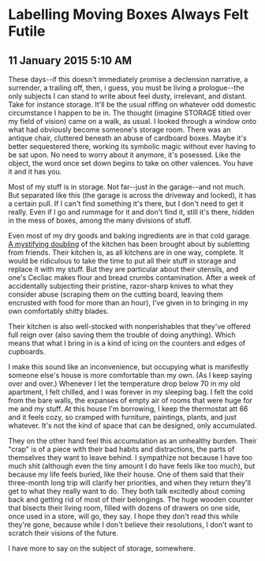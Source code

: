 # Labelling Moving Boxes Always Felt Futile
## 11 January 2015 5:10 AM


These days--if this doesn't immediately promise a declension narrative, a surrender, a trailing off, then, i guess, you must be living a prologue--the only subjects I can stand to write about feel dusty, irrelevant, and distant. Take for instance storage. It'll be the usual riffing on whatever odd domestic circumstance I happen to be in. The thought (imagine STORAGE titled over my field of vision) came on a walk, as usual. I looked through a window onto what had obviously become someone's storage room. There was an antique chair, cluttered beneath an abuse of cardboard boxes. Maybe it's better sequestered there, working its symbolic magic without ever having to be sat upon. No need to worry about it anymore, it's posessed. Like the object, the word once set down begins to take on other valences. You have it and it has you.

Most of my stuff is in storage. Not far--just in the garage--and not much. But separated like this (the garage is across the driveway and locked), it has a certain pull. If I can't find something it's there, but I don't need to get it really. Even if I go and rummage for it and don't find it, still it's there, hidden in the mess of boxes, among the many divisions of stuff.

Even most of my dry goods and baking ingredients are in that cold garage. [A mystifying doubling](https://www.youtube.com/watch?v=Kvhs2jPmQP4) of the kitchen has been brought about by subletting from friends. Their kitchen is, as all kitchens are in one way, complete. It would be ridiculous to take the time to put all their stuff in storage and replace it with my stuff. But they are particular about their utensils, and one's Cecliac makes flour and bread crumbs contamination. After a week of accidentally subjecting their pristine, razor-sharp knives to what they consider abuse (scraping them on the cutting board, leaving them encrusted with food for more than an hour), I've given in to bringing in my own comfortably shitty blades.

Their kitchen is also well-stocked with nonperishables that they've offered full reign over (also saving them the trouble of doing anything). Which means that what I bring in is a kind of icing on the counters and edges of cupboards.

I make this sound like an inconvenience, but occupying what is manifestly someone else's house is more comfortable than my own. (As I keep saying over and over.) Whenever I let the temperature drop below 70 in my old apartment, I felt chilled, and I was forever in my sleeping bag. I felt the cold from the bare walls, the expanses of empty air of rooms that were huge for me and my stuff. At this house I'm borrowing, I keep the thermostat att 66 and it feels cozy, so cramped with furniture, paintings, plants, and just whatever. It's not the kind of space that can be designed, only accumulated.

They on the other hand feel this accumulation as an unhealthy burden. Their "crap" is of a piece with their bad habits and distractions, the parts of themselves they want to leave behind. I sympathize not because I have too much shit (although even the tiny amount I do have feels like too much), but because my life feels buried, like their house. One of them said that their three-month long trip will clarify her priorities, and when they return they'll get to what they really want to do. They both talk excitedly about coming back and getting rid of most of their belongings. The huge wooden counter that bisects their living room, filled with dozens of drawers on one side, once used in a store, will go, they say. I hope they don't read this while they're gone, because while I don't believe their resolutions, I don't want to scratch their visions of the future.

I have more to say on the subject of storage, somewhere.